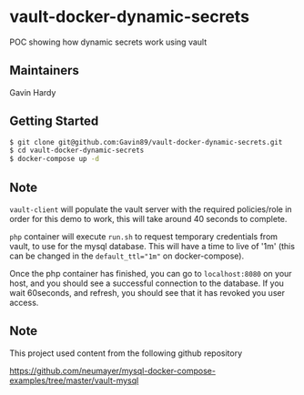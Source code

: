 # vault-docker-dynamic-secrets
POC showing how dynamic secrets work using vault

Maintainers
-----------

Gavin Hardy

Getting Started
---------------------

```sh
$ git clone git@github.com:Gavin89/vault-docker-dynamic-secrets.git
$ cd vault-docker-dynamic-secrets
$ docker-compose up -d
```

Note
---------------------

`vault-client` will populate the vault server with the required policies/role in order for this demo to work, this will take around 40 seconds to complete.

`php` container will execute `run.sh` to request temporary credentials from vault, to use for the mysql database. This will have a time to live of '1m' (this can be changed in the `default_ttl="1m"` on docker-compose).

Once the php container has finished, you can go to `localhost:8080` on your host, and you should see a successful connection to the database. If you wait 60seconds, and refresh, you should see that it has revoked you user access.

Note
---------------------

This project used content from the following github repository

https://github.com/neumayer/mysql-docker-compose-examples/tree/master/vault-mysql
